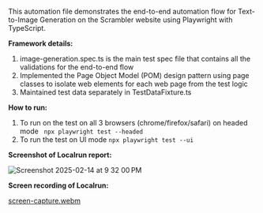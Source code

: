 This automation file demonstrates the end-to-end automation flow for Text-to-Image Generation on the Scrambler website using Playwright with TypeScript.

**Framework details:**
1. image-generation.spec.ts is the main test spec file that contains all the validations for the end-to-end flow
2. Implemented the Page Object Model (POM) design pattern using page classes to isolate web elements for each web page from the test logic
3. Maintained test data separately in TestDataFixture.ts

**How to run:**
1. To run on the test on all 3 browsers (chrome/firefox/safari) on headed mode  ```  npx playwright test --headed   ```
2. To run the test on UI mode   ```npx playwright test --ui```

**Screenshot of Localrun report:**

![Screenshot 2025-02-14 at 9 32 00 PM](https://github.com/user-attachments/assets/a8bfa8cd-dea4-43ec-9264-5245457677f9)


**Screen recording of Localrun:**

[screen-capture.webm](https://github.com/user-attachments/assets/cacebe0b-bde2-4d90-a86d-9fda0e35a6dd)



